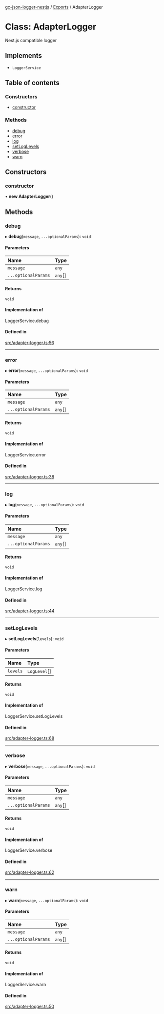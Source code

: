 [gc-json-logger-nestjs](../README.md) / [Exports](../modules.md) / AdapterLogger

# Class: AdapterLogger

Nest.js compatible logger

## Implements

- `LoggerService`

## Table of contents

### Constructors

- [constructor](AdapterLogger.md#constructor)

### Methods

- [debug](AdapterLogger.md#debug)
- [error](AdapterLogger.md#error)
- [log](AdapterLogger.md#log)
- [setLogLevels](AdapterLogger.md#setloglevels)
- [verbose](AdapterLogger.md#verbose)
- [warn](AdapterLogger.md#warn)

## Constructors

### constructor

• **new AdapterLogger**()

## Methods

### debug

▸ **debug**(`message`, `...optionalParams`): `void`

#### Parameters

| Name | Type |
| :------ | :------ |
| `message` | `any` |
| `...optionalParams` | `any`[] |

#### Returns

`void`

#### Implementation of

LoggerService.debug

#### Defined in

[src/adapter-logger.ts:56](https://github.com/igrek8/gc-json-logger-nestjs/blob/2960b22/src/adapter-logger.ts#L56)

___

### error

▸ **error**(`message`, `...optionalParams`): `void`

#### Parameters

| Name | Type |
| :------ | :------ |
| `message` | `any` |
| `...optionalParams` | `any`[] |

#### Returns

`void`

#### Implementation of

LoggerService.error

#### Defined in

[src/adapter-logger.ts:38](https://github.com/igrek8/gc-json-logger-nestjs/blob/2960b22/src/adapter-logger.ts#L38)

___

### log

▸ **log**(`message`, `...optionalParams`): `void`

#### Parameters

| Name | Type |
| :------ | :------ |
| `message` | `any` |
| `...optionalParams` | `any`[] |

#### Returns

`void`

#### Implementation of

LoggerService.log

#### Defined in

[src/adapter-logger.ts:44](https://github.com/igrek8/gc-json-logger-nestjs/blob/2960b22/src/adapter-logger.ts#L44)

___

### setLogLevels

▸ **setLogLevels**(`levels`): `void`

#### Parameters

| Name | Type |
| :------ | :------ |
| `levels` | `LogLevel`[] |

#### Returns

`void`

#### Implementation of

LoggerService.setLogLevels

#### Defined in

[src/adapter-logger.ts:68](https://github.com/igrek8/gc-json-logger-nestjs/blob/2960b22/src/adapter-logger.ts#L68)

___

### verbose

▸ **verbose**(`message`, `...optionalParams`): `void`

#### Parameters

| Name | Type |
| :------ | :------ |
| `message` | `any` |
| `...optionalParams` | `any`[] |

#### Returns

`void`

#### Implementation of

LoggerService.verbose

#### Defined in

[src/adapter-logger.ts:62](https://github.com/igrek8/gc-json-logger-nestjs/blob/2960b22/src/adapter-logger.ts#L62)

___

### warn

▸ **warn**(`message`, `...optionalParams`): `void`

#### Parameters

| Name | Type |
| :------ | :------ |
| `message` | `any` |
| `...optionalParams` | `any`[] |

#### Returns

`void`

#### Implementation of

LoggerService.warn

#### Defined in

[src/adapter-logger.ts:50](https://github.com/igrek8/gc-json-logger-nestjs/blob/2960b22/src/adapter-logger.ts#L50)
